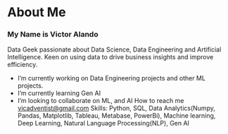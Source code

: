 # About Me
### My Name is Victor Alando 

Data Geek passionate about Data Science, Data Engineering and Artificial Intelligence. Keen on using data to drive business insights and improve efficiency.

- I’m currently working on Data Engineering projects and other ML projects.
- I’m currently learning Gen AI
- I’m looking to collaborate on ML, and AI
How to reach me vicadventist@gmail.com
Skills: Python, SQL, Data Analytics(Numpy, Pandas, Matplotlib, Tableau, Metabase, PowerBi), Machine learning, Deep Learning, Natural Language Processing(NLP), Gen AI

<!---
WebXpertAlando/WebXpertAlando is a ✨ special ✨ repository because its `README.md` (this file) appears on your GitHub profile.
You can click the Preview link to take a look at your changes.
--->
